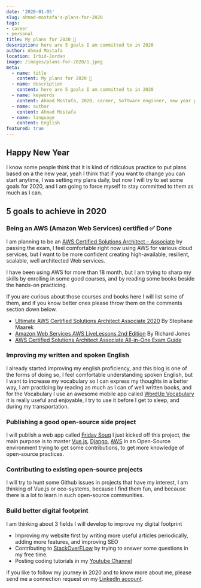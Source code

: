 ```yaml
---
date: '2020-01-05'
slug: ahmad-mostafa's-plans-for-2020
tags:
- career
- personal
title: My plans for 2020 🚀
description: here are 5 goals I am committed to in 2020
author: Ahmad Mostafa
location: Irbid-Jordan
image: /images/plans-for-2020/1.jpeg
meta:
  - name: title
    content: My plans for 2020 🚀
  - name: description
    content: here are 5 goals I am committed to in 2020
  - name: keywords
    content: Ahmad Mostafa, 2020, career, Software engineer, new year plans, new year goals
  - name: author
    content: Ahmad Mostafa
  - name: language
    content: English
featured: true
---
```


## Happy New Year

I know some people think that it is kind of ridiculous practice to put plans based on a the new year, yeah I think that if you want to change you can start anytime, I was setting my plans daily, but now I will try to set some goals for 2020, and I am going to force myself to stay committed to them as much as I can.

## 5 goals to achieve in 2020

### Being an AWS (Amazon Web Services) certified ✅ Done
I am planning to be an [AWS Certified Solutions Architect – Associate](https://aws.amazon.com/certification/certified-solutions-architect-associate/)
by passing the exam, I feel comfortable right now using AWS for various cloud services, but I want to be more confident creating high-available, resilient, scalable, well architected Web services.

I have been using AWS for more than 18 month, but I am trying to sharp my skills by enrolling in some good courses, and by reading some books beside the hands-on practicing.

If you are curious about those courses and books here I will list some of them, and if you know better ones please throw them on the comments section down below.

- [Ultimate AWS Certified Solutions Architect Associate 2020](https://www.udemy.com/course/aws-certified-solutions-architect-associate-saa-c01/) By Stephane Maarek
- [Amazon Web Services AWS LiveLessons 2nd Edition](https://learning.oreilly.com/videos/amazon-web-services/9780135581247) By Richard Jones
- [AWS Certified Solutions Architect Associate All-in-One Exam Guide](https://learning.oreilly.com/library/view/aws-certified-solutions/9781260108262/)

### Improving my written and spoken English

I already started improving my english proficiency, and this blog is one of the forms of doing so, I feel comfortable understanding spoken English, but I want to increase my vocabulary so I can express my thoughts in a better way, I am practicing by reading as much as I can of well written books, and for the Vocabulary I use an awesome mobile app called [WordUp Vocabulary](https://play.google.com/store/apps/details?id=co.wordupapp.app&hl=en) it is really useful and enjoyable, I try to use it before I get to sleep, and during my transportation.

### Publishing a good open-source side project

I will publish a web app called [Friday Souq](https://github.com/arab-open-source/friday-souq) I just kicked off this project, the main purpose is to master [Vue.js](https://vuejs.org/), [Django](https://www.djangoproject.com/), [AWS](https://aws.amazon.com/) in an Open-Source environment trying to get some contributions, to get more knowledge of open-source practices.

### Contributing to existing open-source projects

I will try to hunt some Github issues in projects that have my interest, I am thinking of Vue.js or eco-systems, because I find them fun, and because there is a lot to learn in such open-source communities.

### Build better digital footprint

I am thinking about 3 fields I will develop to improve my digital footprint

- Improving my website first by writing more useful articles periodically, adding more features, and improving SEO
- Contributing to [StackOverFLow](https://stackoverflow.com/) by trying to answer some questions in my free time.
- Posting coding tutorials in my [Youtube Channel](https://www.youtube.com/channel/UC8fZybVYhEnCe1UwwVidVcg)

if you like to follow my journey in 2020 and to know more about me, please send me a connection request on my [LinkedIn account](https://www.linkedin.com/in/z3by/).
